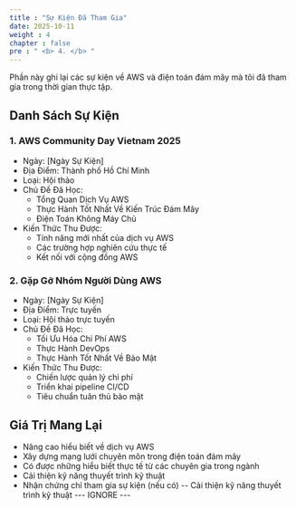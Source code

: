 ```yaml
---
title : "Sự Kiện Đã Tham Gia"
date: 2025-10-11
weight : 4
chapter : false
pre : " <b> 4. </b> "
---
```


Phần này ghi lại các sự kiện về AWS và điện toán đám mây mà tôi đã tham gia trong thời gian thực tập.

## Danh Sách Sự Kiện

### 1. AWS Community Day Vietnam 2025

- Ngày: [Ngày Sự Kiện]
- Địa Điểm: Thành phố Hồ Chí Minh
- Loại: Hội thảo
- Chủ Đề Đã Học:
  - Tổng Quan Dịch Vụ AWS
  - Thực Hành Tốt Nhất Về Kiến Trúc Đám Mây
  - Điện Toán Không Máy Chủ
- Kiến Thức Thu Được:
  - Tính năng mới nhất của dịch vụ AWS
  - Các trường hợp nghiên cứu thực tế
  - Kết nối với cộng đồng AWS

### 2. Gặp Gỡ Nhóm Người Dùng AWS

- Ngày: [Ngày Sự Kiện]
- Địa Điểm: Trực tuyến
- Loại: Hội thảo trực tuyến
- Chủ Đề Đã Học:
  - Tối Ưu Hóa Chi Phí AWS
  - Thực Hành DevOps
  - Thực Hành Tốt Nhất Về Bảo Mật
- Kiến Thức Thu Được:
  - Chiến lược quản lý chi phí
  - Triển khai pipeline CI/CD
  - Tiêu chuẩn tuân thủ bảo mật

## Giá Trị Mang Lại

- Nâng cao hiểu biết về dịch vụ AWS
- Xây dựng mạng lưới chuyên môn trong điện toán đám mây
- Có được những hiểu biết thực tế từ các chuyên gia trong ngành
- Cải thiện kỹ năng thuyết trình kỹ thuật
- Nhận chứng chỉ tham gia sự kiện (nếu có)
-- Cải thiện kỹ năng thuyết trình kỹ thuật --- IGNORE ---
